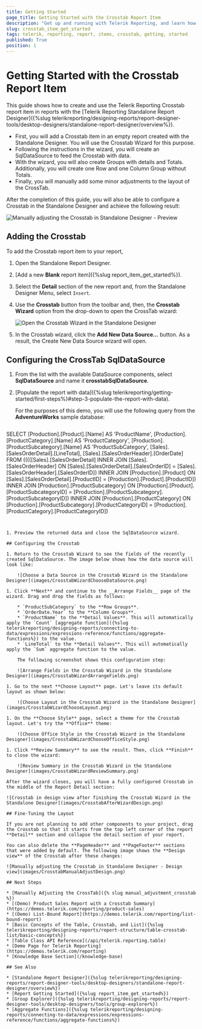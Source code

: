 ```yaml
---
title: Getting Started
page_title: Getting Started with the Crosstab Report Item
description: "Get up and running with Telerik Reporting, and learn how to create and use the Crosstab report item in reports."
slug: crosstab_item_get_started
tags: telerik, reporting, report, items, crosstab, getting, started
published: True
position: 1
---
```


# Getting Started with the Crosstab Report Item

This guide shows how to create and use the Telerik Reporting Crosstab report item in reports with the [Telerik Reporting Standalone Report Designer]({%slug telerikreporting/designing-reports/report-designer-tools/desktop-designers/standalone-report-designer/overview%}).

* First, you will add a Crosstab item in an empty report created with the Standalone Designer. You will use the Crosstab Wizard for this purpose.
* Following the instructions in the wizard, you will create an SqlDataSource to feed the Crosstab with data.
* With the wizard, you will also create Groups with details and Totals. Additionally, you will create one Row and one Column Group without Totals.
* Finally, you will manually add some minor adjustments to the layout of the CrossTab. 

After the completion of this guide, you will also be able to configure a Crosstab in the Standalone Designer and achieve the following result: 

![Manually adjusting the Crosstab in Standalone Designer - Preview](images/CrosstabManualAdjustPreview.png)

## Adding the Crosstab

To add the Crosstab report item to your report, 
 
1. Open the Standalone Report Designer. 
1. [Add a new **Blank** report item]({%slug report_item_get_started%}). 
1. Select the **Detail** section of the new report and, from the Standalone Designer Menu, select `Insert`. 
1. Use the **Crosstab** button from the toolbar and, then, the **Crosstab Wizard** option from the drop-down to open the CrossTab wizard:

	![Open the Crosstab Wizard in the Standalone Designer](images/CrosstabWizardStart.png)

1. In the Crosstab wizard, click the **Add New Data Source...** button. As a result, the Create New Data Source wizard will open.

## Configuring the CrossTab SqlDataSource 

1. From the list with the available DataSource components, select **SqlDataSource** and name it **crosstabSqlDataSource**.
1. [Populate the report with data]({%slug telerikreporting/getting-started/first-steps%}#step-3-populate-the-report-with-data).

	For the purposes of this demo, you will use the following query from the __AdventureWorks__ sample database: 

	````SQL
SELECT
		[Production].[Product].[Name] AS 'ProductName', 
		[Production].[ProductCategory].[Name] AS 'ProductCategory', 
		[Production].[ProductSubcategory].[Name] AS 'ProductSubCategory', 
		[Sales].[SalesOrderDetail].[LineTotal], 
		[Sales].[SalesOrderHeader].[OrderDate]
	FROM (((([Sales].[SalesOrderDetail]
		INNER JOIN [Sales].[SalesOrderHeader]
		ON [Sales].[SalesOrderDetail].[SalesOrderID] = [Sales].[SalesOrderHeader].[SalesOrderID])
		INNER JOIN [Production].[Product]
		ON [Sales].[SalesOrderDetail].[ProductID] = [Production].[Product].[ProductID])
		INNER JOIN [Production].[ProductSubcategory]
		ON [Production].[Product].[ProductSubcategoryID] = [Production].[ProductSubcategory].[ProductSubcategoryID])
		INNER JOIN [Production].[ProductCategory]
		ON [Production].[ProductSubcategory].[ProductCategoryID] = [Production].[ProductCategory].[ProductCategoryID])
````


1. Preview the returned data and close the SqlDataSource wizard.

## Configuring the Crosstab

1. Return to the Crosstab Wizard to see the fields of the recently created SqlDataSource. The image below shows how the data source will look like:

	![Choose a Data Source in the Crosstab Wizard in the Standalone Designer](images/CrosstabWizardChooseDataSource.png)

1. Click **Next** and continue to the __Arrange Fields__ page of the wizard. Drag and drop the fields as follows: 

	* `ProductSubCategory` to the **Row Groups**.
	* `OrderDate.Year` to the **Column Groups**.
	* `ProductName` to the **Detail Values**. This will automatically apply the `Count` [aggregate function]({%slug telerikreporting/designing-reports/connecting-to-data/expressions/expressions-reference/functions/aggregate-functions%}) to the value.
	* `LineTotal` to the **Detail Values**. This will automatically apply the `Sum` aggregate function to the value.

	The following screenshot shows this configuration step:

	![Arrange Fields in the Crosstab Wizard in the Standalone Designer](images/CrosstabWizardArrangeFields.png)

1. Go to the next **Choose Layout** page. Let's leave its default layout as shown below:

	![Choose Layout in the Crosstab Wizard in the Standalone Designer](images/CrosstabWizardChooseLayout.png)

1. On the **Choose Style** page, select a theme for the Crosstab layout. Let's try the **Office** theme:

	![Choose Office Style in the Crosstab Wizard in the Standalone Designer](images/CrosstabWizardChooseOfficeStyle.png)

1. Click **Review Summary** to see the result. Then, click **Finish** to close the wizard:

	![Review Summary in the Crosstab Wizard in the Standalone Designer](images/CrosstabWizardReviewSummary.png)

After the wizard closes, you will have a fully configured Crosstab in the middle of the Report Detail section:

![Crosstab in design view after finishing the Crosstab Wizard in the Standalone Designer](images/CrosstabAfterWizardDesign.png)

## Fine-Tuning the Layout 

If you are not planning to add other components to your project, drag the Crosstab so that it starts from the top left corner of the report **Detail** section and collapse the detail section of your report. 

You can also delete the **PageHeader** and **PageFooter** sections that were added by default. The following image shows the **Design view** of the Crosstab after these changes:

![Manually adjusting the Crosstab in Standalone Designer - Design view](images/CrosstabManualAdjustDesign.png)

## Next Steps

* [Manually Adjusting the CrossTab]({% slug manual_adjustment_crosstab %})
* [(Demo) Product Sales Report with a Crosstab Summary](https://demos.telerik.com/reporting/product-sales)
* [(Demo) List-Bound Report](https://demos.telerik.com/reporting/list-bound-report)
* [Basic Concepts of the Table, Crosstab, and List]({%slug telerikreporting/designing-reports/report-structure/table-crosstab-list/basic-concepts%})
* [Table Class API Reference](/api/telerik.reporting.table)
* [Demo Page for Telerik Reporting](https://demos.telerik.com/reporting) 
* [Knowledge Base Section](/knowledge-base)

## See Also

* [Standalone Report Designer]({%slug telerikreporting/designing-reports/report-designer-tools/desktop-designers/standalone-report-designer/overview%})
* [Report Getting Started]({%slug report_item_get_started%})
* [Group Explorer]({%slug telerikreporting/designing-reports/report-designer-tools/desktop-designers/tools/group-explorer%})
* [Aggregate Functions]({%slug telerikreporting/designing-reports/connecting-to-data/expressions/expressions-reference/functions/aggregate-functions%})
